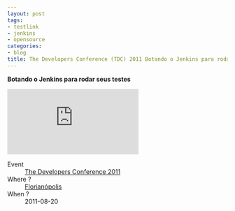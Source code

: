 ```yaml
---
layout: post
tags:
- testlink
- jenkins
- opensource
categories:
- blog
title: The Developers Conference (TDC) 2011 Botando o Jenkins para rodar seus testes
---
```


<strong>Botando o Jenkins para rodar seus testes</strong>

<div class='row'>
<div class="ui embed">
<iframe src="https://kinow.github.io/tdc-2011/" frameborder="0" allowfullscreen></iframe>
</div>
</div>

<dl>
<dt>Event</dt>
<dd><a href="http://www.thedevelopersconference.com.br/tdc/2011/florianopolis/trilha-testes#programacao">The Developers Conference 2011</a></dd>
<dt>Where ?</dt>
<dd><a href="https://www.google.co.nz/maps/place/Florian%C3%B3polis+-+State+of+Santa+Catarina,+Brazil/@-27.6158935,-48.7628663,10z/data=!3m1!4b1!4m5!3m4!1s0x952749bfe17eb89f:0xd3d6e34c9fba2a18!8m2!3d-27.5948698!4d-48.5482195?q=florianopolis&um=1&ie=UTF-8&sa=X&ved=0ahUKEwiG_oD-t5rWAhUBSJQKHXvQDnAQ_AUICygC">Florian&oacute;polis</a></dd>
<dt>When ?</dt>
<dd>2011-08-20</dd>
</dl>
